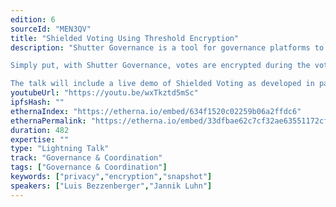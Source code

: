 ```yaml
---
edition: 6
sourceId: "MEN3QV"
title: "Shielded Voting Using Threshold Encryption"
description: "Shutter Governance is a tool for governance platforms to introduce shielded voting for their users. It uses threshold encryption and is designed to fix issues with misbehavior, voter apathy, and voting incentive.

Simply put, with Shutter Governance, votes are encrypted during the voting period. The votes are decrypted and thereby only revealed after the poll closes.

The talk will include a live demo of Shielded Voting as developed in partnership with Snapshot."
youtubeUrl: "https://youtu.be/wxTkztd5mSc"
ipfsHash: ""
ethernaIndex: "https://etherna.io/embed/634f1520c02259b06a2ffdc6"
ethernaPermalink: "https://etherna.io/embed/33dfbae62c7cf32ae63551172cf1ce20499263cf334414d8350b2f634ecabe55"
duration: 482
expertise: ""
type: "Lightning Talk"
track: "Governance & Coordination"
tags: ["Governance & Coordination"]
keywords: ["privacy","encryption","snapshot"]
speakers: ["Luis Bezzenberger","Jannik Luhn"]
---
```

